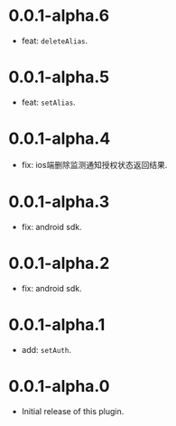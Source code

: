 # 0.0.1-alpha.6

* feat: `deleteAlias`.

# 0.0.1-alpha.5

* feat: `setAlias`.

# 0.0.1-alpha.4

* fix: ios端删除监测通知授权状态返回结果.

# 0.0.1-alpha.3

* fix: android sdk.

# 0.0.1-alpha.2

* fix: android sdk.

# 0.0.1-alpha.1

* add: `setAuth`.

# 0.0.1-alpha.0

- Initial release of this plugin.
